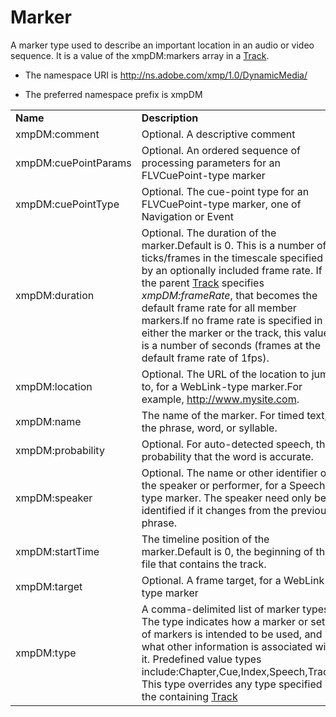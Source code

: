 # Marker

A marker type used to describe an important location in an audio or video sequence. It is a value of the xmpDM:markers array in a [Track](Track.md).

- The namespace URI is http://ns.adobe.com/xmp/1.0/DynamicMedia/

- The preferred namespace prefix is xmpDM

|    |           |    |
|----|-----------|----|
|**Name**|**Description**|**Type**|
|xmpDM:comment|Optional. A descriptive comment  |[Text](../index.md#text)|
|xmpDM:cuePointParams|Optional. An ordered sequence of processing parameters for an FLVCuePoint-type marker  |Ordered array of [CuePointParam](./CuePointParam.md)|
|xmpDM:cuePointType|Optional. The cue-point type for an FLVCuePoint-type marker, one of Navigation or Event  |[Text](../index.md#text)|
|xmpDM:duration|Optional. The duration of the marker.Default is 0. This is a number of ticks/frames in the timescale specified by an optionally included frame rate. If the parent [Track](Track.md) specifies *xmpDM:frameRate*, that becomes the default frame rate for all member markers.If no frame rate is specified in either the marker or the track, this value is a number of seconds (frames at the default frame rate of 1fps).  |[FrameCount](../index.md#framecount)|
|xmpDM:location|Optional. The URL of the location to jump to, for a WebLink-type marker.For example, http://www.mysite.com.  |[URI](../index.md#uri)|
|xmpDM:name|The name of the marker. For timed text, the phrase, word, or syllable.  |[Text](../index.md#text)|
|xmpDM:probability|Optional. For auto-detected speech, the probability that the word is accurate.  |[Real](../index.md#real)|
|xmpDM:speaker|Optional. The name or other identifier of the speaker or performer, for a Speech-type marker. The speaker need only be identified if it changes from the previous phrase.  |[Text](../index.md#text)|
|xmpDM:startTime|The timeline position of the marker.Default is 0, the beginning of the file that contains the track.  |[FrameCount](../index.md#framecount)|
|xmpDM:target|Optional. A frame target, for a WebLink-type marker  |[Text](../index.md#text)|
|xmpDM:type|A comma-delimited list of marker types. The type indicates how a marker or set of markers is intended to be used, and what other information is associated with it. Predefined value types include:Chapter,Cue,Index,Speech,Track. This type overrides any type specified in the containing [Track](Track.md) |Open Choice of [Text](../index.md#text)|
